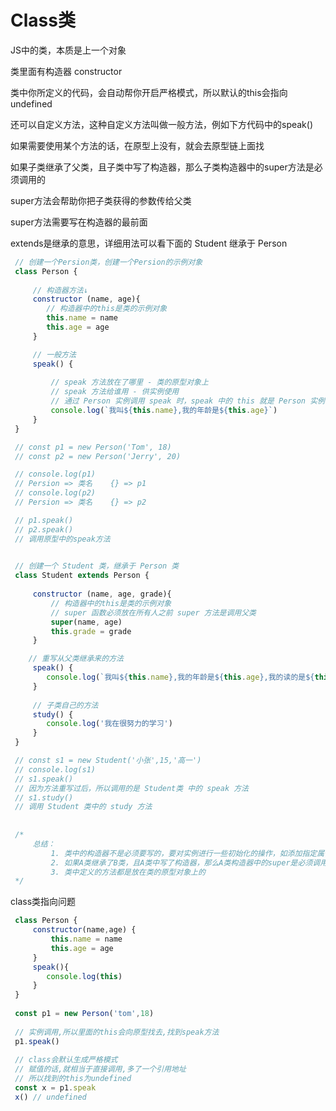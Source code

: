 # Class类
JS中的类，本质是上一个对象

类里面有构造器 constructor

类中你所定义的代码，会自动帮你开启严格模式，所以默认的this会指向undefined

还可以自定义方法，这种自定义方法叫做一般方法，例如下方代码中的speak()

如果需要使用某个方法的话，在原型上没有，就会去原型链上面找

如果子类继承了父类，且子类中写了构造器，那么子类构造器中的super方法是必须调用的

super方法会帮助你把子类获得的参数传给父类

super方法需要写在构造器的最前面

extends是继承的意思，详细用法可以看下面的 Student 继承于 Person

``` javascript 
 // 创建一个Persion类，创建一个Persion的示例对象
 class Person {
 
	 // 构造器方法↓
	 constructor (name, age){
		// 构造器中的this是类的示例对象
		this.name = name
		this.age = age
	 }	

	 // 一般方法
	 speak() {
	 
		 // speak 方法放在了哪里 - 类的原型对象上
		 // speak 方法给谁用 - 供实例使用
		 // 通过 Person 实例调用 speak 时，speak 中的 this 就是 Person 实例
		 console.log(`我叫${this.name},我的年龄是${this.age}`)
	 }
 }

 // const p1 = new Person('Tom', 18)
 // const p2 = new Person('Jerry', 20)

 // console.log(p1)
 // Persion => 类名    {} => p1
 // console.log(p2)
 // Persion => 类名    {} => p2

 // p1.speak()
 // p2.speak()
 // 调用原型中的speak方法
 

 // 创建一个 Student 类，继承于 Person 类
 class Student extends Person {
 
	 constructor (name, age, grade){
		 // 构造器中的this是类的示例对象
		 // super 函数必须放在所有人之前 super 方法是调用父类
		 super(name, age)
		 this.grade = grade
	 }

 	// 重写从父类继承来的方法
	 speak() {
	 	console.log(`我叫${this.name},我的年龄是${this.age},我的读的是${this.grade}`)
	 }
	 
	 // 子类自己的方法
	 study() {
	 	console.log('我在很努力的学习')
	 }
 }

 // const s1 = new Student('小张',15,'高一')
 // console.log(s1)
 // s1.speak()
 // 因为方法重写过后，所以调用的是 Student类 中的 speak 方法
 // s1.study()
 // 调用 Student 类中的 study 方法
 
 
 /*
	 总结：
		 1. 类中的构造器不是必须要写的，要对实例进行一些初始化的操作，如添加指定属性时才写
		 2. 如果A类继承了B类，且A类中写了构造器，那么A类构造器中的super是必须调用的
		 3. 类中定义的方法都是放在类的原型对象上的
 */
```
class类指向问题
```javascript
 class Person {
	 constructor(name,age) {
		 this.name = name
		 this.age = age
	 }
	 speak(){
	 	console.log(this)
	 }
 }
 
 const p1 = new Person('tom',18)
 
 // 实例调用,所以里面的this会向原型找去,找到speak方法
 p1.speak()
 
 // class会默认生成严格模式
 // 赋值的话,就相当于直接调用,多了一个引用地址
 // 所以找到的this为undefined
 const x = p1.speak
 x() // undefined
```